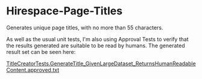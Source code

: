 # Hirespace-Page-Titles

Generates unique page titles, with no more than 55 characters.

As well as the usual unit tests, I'm also using Approval Tests to verify that the results generated are suitable to be read by humans.  The generated result set can be seen here:

[TitleCreatorTests.GenerateTitle_GivenLargeDataset_ReturnsHumanReadableContent.approved.txt](
https://github.com/buhbuh/Hirespace-Page-Titles/blob/master/HirespacePageTitles.Tests/TitleCreatorTests.GenerateTitle_GivenLargeDataset_ReturnsHumanReadableContent.approved.txt)

